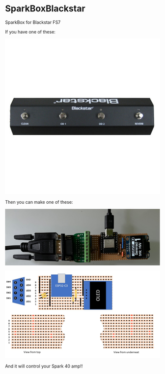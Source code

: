 # SparkBoxBlackstar
SparkBox for Blackstar FS7

If you have one of these:

<p align="center">
  <img src="https://github.com/paulhamsh/SparkBoxBlackstar/blob/main/Blackstarr FS7.jpg" width="700" title="FS7">
</p>


Then you can make one of these:

<p align="center">
  <img src="https://github.com/paulhamsh/SparkBoxBlackstar/blob/main/Blackstar Circuit.jpg" width="700" title="FS7">
</p>

<p align="center">
  <img src="https://github.com/paulhamsh/SparkBoxBlackstar/blob/main/Blackstar Pedal.jpg" width="700" title="FS7">
</p>


And it will control your Spark 40 amp!!    



